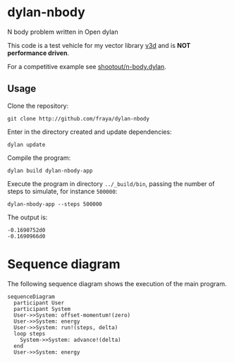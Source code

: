 # dylan-nbody
N body problem written in Open dylan

This code is a test vehicle for my vector library
[v3d](http://github.com/fraya/v3d) and is **NOT performance driven**.

For a competitive example see
[shootout/n-body.dylan](https://github.com/dylan-lang/shootout/blob/master/n-body.dylan).

## Usage

Clone the repository:

    git clone http://github.com/fraya/dylan-nbody

Enter in the directory created and update dependencies:

    dylan update

Compile the program:

    dylan build dylan-nbody-app

Execute the program in directory `../_build/bin`, passing the
number of steps to simulate, for instance `500000`:

    dylan-nbody-app --steps 500000

The output is:

    -0.1690752d0
    -0.1690966d0

# Sequence diagram

The following sequence diagram shows the execution of the main
program.

```mermaid
sequenceDiagram
  participant User
  participant System
  User->>System: offset-momentum!(zero)
  User->>System: energy
  User->>System: run!(steps, delta)
  loop steps
    System->>System: advance!(delta)
  end
  User->>System: energy
```